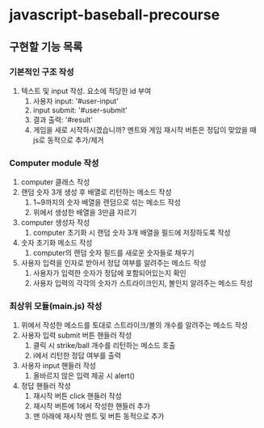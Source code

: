 # javascript-baseball-precourse

## 구현할 기능 목록

### 기본적인 구조 작성

1. 텍스트 및 input 작성. 요소에 적당한 id 부여
    1. 사용자 input: '#user-input'
    2. input submit: '#user-submit'
    3. 결과 출력: '#result'
    4. 게임을 새로 시작하시겠습니까? 멘트와 게임 재시작 버튼은 정답이 맞았을 때 js로 동적으로 추가/제거

### Computer module 작성

1. computer 클래스 작성
2. 랜덤 숫자 3개 생성 후 배열로 리턴하는 메소드 작성
    1. 1~9까지의 숫자 배열을 랜덤으로 섞는 메소드 작성
    2. 위에서 생성한 배열을 3만큼 자르기
3. computer 생성자 작성
    1. computer 초기화 시 랜덤 숫자 3개 배열을 필드에 저장하도록 작성
4. 숫자 초기화 메소드 작성
    1. computer의 랜덤 숫자 필드를 새로운 숫자들로 채우기
5. 사용자 입력을 인자로 받아서 정답 여부를 알려주는 메소드 작성
    1. 사용자가 입력한 숫자가 정답에 포함되어있는지 확인
    2. 사용자 입력의 각각의 숫자가 스트라이크인지, 볼인지 알려주는 메소드 작성

### 최상위 모듈(main.js) 작성

1. 위에서 작성한 메소드를 토대로 스트라이크/볼의 개수를 알려주는 메소드 작성
2. 사용자 입력 submit 버튼 핸들러 작성
    1. 클릭 시 strike/ball 개수를 리턴하는 메소드 호출
    2. i에서 리턴한 정답 여부를 출력
3. 사용자 input 핸들러 작성
    1. 올바르지 않은 입력 제공 시 alert()
4. 정답 핸들러 작성
    1. 재시작 버튼 click 핸들러 작성
    2. 재시작 버튼에 1에서 작성한 핸들러 추가
    3. 맨 아래에 재시작 멘트 및 버튼 동적으로 추가
